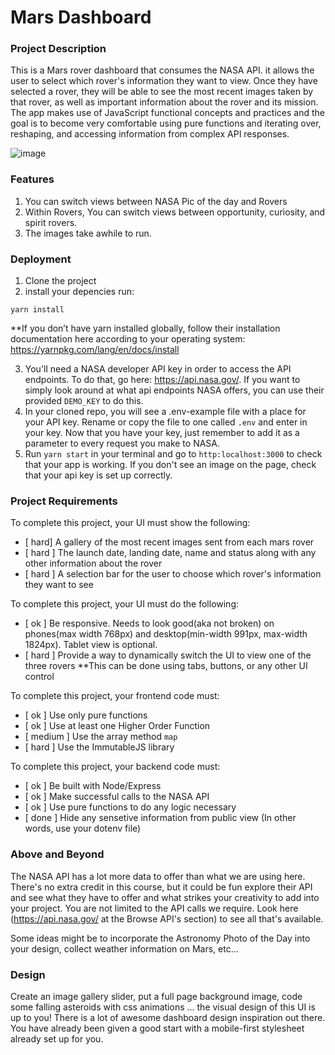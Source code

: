 # Mars Dashboard

### Project Description

This is a Mars rover dashboard that consumes the NASA API. it allows the user to select which rover's information they want to view. Once they have selected a rover, they will be able to see the most recent images taken by that rover, as well as important information about the rover and its mission. The app makes use of JavaScript functional concepts and practices and the goal is to become very comfortable using pure functions and iterating over, reshaping, and accessing information from complex API responses.

![image](https://user-images.githubusercontent.com/55923773/89339735-3db4f600-d6d1-11ea-8687-079921859f1a.png)

### Features

1. You can switch views between NASA Pic of the day and Rovers
2. Within Rovers, You can switch views between opportunity, curiosity, and spirit rovers.
3. The images take awhile to run.

### Deployment

1. Clone the project
2. install your depencies run:

`yarn install`

\*\*If you don’t have yarn installed globally, follow their installation documentation here according to your operating system: https://yarnpkg.com/lang/en/docs/install

3. You'll need a NASA developer API key in order to access the API endpoints. To do that, go here: https://api.nasa.gov/. If you want to simply look around at what api endpoints NASA offers, you can use their provided `DEMO_KEY` to do this.
4. In your cloned repo, you will see a .env-example file with a place for your API key. Rename or copy the file to one called `.env` and enter in your key. Now that you have your key, just remember to add it as a parameter to every request you make to NASA.
5. Run `yarn start` in your terminal and go to `http:localhost:3000` to check that your app is working. If you don't see an image on the page, check that your api key is set up correctly.

### Project Requirements

To complete this project, your UI must show the following:

- [ hard] A gallery of the most recent images sent from each mars rover
- [ hard ] The launch date, landing date, name and status along with any other information about the rover
- [ hard ] A selection bar for the user to choose which rover's information they want to see

To complete this project, your UI must do the following:

- [ ok ] Be responsive. Needs to look good(aka not broken) on phones(max width 768px) and desktop(min-width 991px, max-width 1824px). Tablet view is optional.
- [ hard ] Provide a way to dynamically switch the UI to view one of the three rovers
  \*\*This can be done using tabs, buttons, or any other UI control

To complete this project, your frontend code must:

- [ ok ] Use only pure functions
- [ ok ] Use at least one Higher Order Function
- [ medium ] Use the array method `map`
- [ hard ] Use the ImmutableJS library

To complete this project, your backend code must:

- [ ok ] Be built with Node/Express
- [ ok ] Make successful calls to the NASA API
- [ ok ] Use pure functions to do any logic necessary
- [ done ] Hide any sensetive information from public view (In other words, use your dotenv file)

### Above and Beyond

The NASA API has a lot more data to offer than what we are using here. There's no extra credit in this course, but it could be fun explore their API and see what they have to offer and what strikes your creativity to add into your project. You are not limited to the API calls we require. Look here (https://api.nasa.gov/ at the Browse API's section) to see all that's available.

Some ideas might be to incorporate the Astronomy Photo of the Day into your design, collect weather information on Mars, etc...

### Design

Create an image gallery slider, put a full page background image, code some falling asteroids with css animations ... the visual design of this UI is up to you! There is a lot of awesome dashboard design inspiration out there. You have already been given a good start with a mobile-first stylesheet already set up for you.
